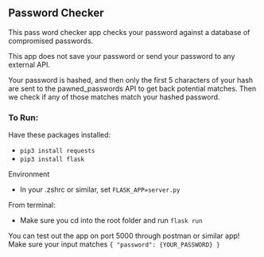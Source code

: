 ## Password Checker
This pass word checker app checks your password against a database of compromised passwords.

This app does not save your password or send your password to any external API.

Your password is hashed, and then only the first 5 characters of your hash are sent to the pawned_passwords API to get
back potential matches. Then we check if any of those matches match your hashed password.

### To Run:

Have these packages installed:
-  `pip3 install requests`
- `pip3 install flask`

Environment
- In your .zshrc or similar, set `FLASK_APP=server.py`

From terminal:
- Make sure you cd into the root folder and run `flask run`

You can test out the app on port 5000 through postman or similar app!
Make sure your input matches `{ "password": {YOUR_PASSWORD} }`